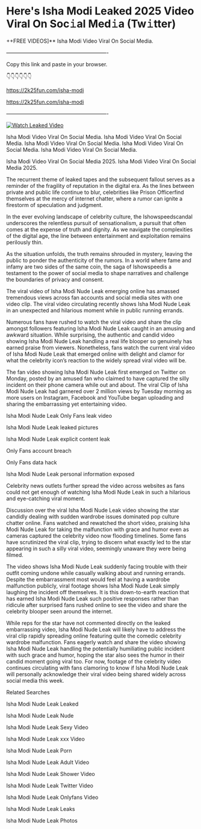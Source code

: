 # Here's Isha Modi Leaked 2025 Video Viral On Soc𝚒al Med𝚒a (Tw𝚒tter)

++FREE VIDEOS]** Isha Modi Video Viral On Social Media.

———————————————————-

Copy this link and paste in your browser.

👇👇👇👇👇👇

https://2k25fun.com/isha-modi

https://2k25fun.com/isha-modi

———————————————————-

[![Watch Leaked Video](https://miro.medium.com/v2/resize:fit:828/format:webp/1*cilzJN44JGOrTw9NJCrNHA.gif "Watch Leaked Video")](https://2k25fun.com/isha-modi)

Isha Modi Video Viral On Social Media. Isha Modi Video Viral On Social Media. Isha Modi Video Viral On Social Media. Isha Modi Video Viral On Social Media. Isha Modi Video Viral On Social Media.

Isha Modi Video Viral On Social Media 2025. Isha Modi Video Viral On Social Media 2025.

The recurrent theme of leaked tapes and the subsequent fallout serves as a reminder of the fragility of reputation in the digital era. As the lines between private and public life continue to blur, celebrities like Prison Officerfind themselves at the mercy of internet chatter, where a rumor can ignite a firestorm of speculation and judgment.

In the ever evolving landscape of celebrity culture, the Ishowspeedscandal underscores the relentless pursuit of sensationalism, a pursuit that often comes at the expense of truth and dignity. As we navigate the complexities of the digital age, the line between entertainment and exploitation remains perilously thin.

As the situation unfolds, the truth remains shrouded in mystery, leaving the public to ponder the authenticity of the rumors. In a world where fame and infamy are two sides of the same coin, the saga of Ishowspeedis a testament to the power of social media to shape narratives and challenge the boundaries of privacy and consent.

The viral video of Isha Modi Nude Leak emerging online has amassed tremendous views across fan accounts and social media sites with one video clip. The viral video circulating recently shows Isha Modi Nude Leak in an unexpected and hilarious moment while in public running errands.

Numerous fans have rushed to watch the viral video and share the clip amongst followers featuring Isha Modi Nude Leak caught in an amusing and awkward situation. While surprising, the authentic and candid video showing Isha Modi Nude Leak handling a real life blooper so genuinely has earned praise from viewers. Nonetheless, fans watch the current viral video of Isha Modi Nude Leak that emerged online with delight and clamor for what the celebrity icon’s reaction to the widely spread viral video will be.

The fan video showing Isha Modi Nude Leak first emerged on Twitter on Monday, posted by an amused fan who claimed to have captured the silly incident on their phone camera while out and about. The viral Clip of Isha Modi Nude Leak had garnered over 2 million views by Tuesday morning as more users on Instagram, Facebook and YouTube began uploading and sharing the embarrassing yet entertaining video.

Isha Modi Nude Leak Only Fans leak video

Isha Modi Nude Leak leaked pictures

Isha Modi Nude Leak explicit content leak

Only Fans account breach

Only Fans data hack

Isha Modi Nude Leak personal information exposed

Celebrity news outlets further spread the video across websites as fans could not get enough of watching Isha Modi Nude Leak in such a hilarious and eye-catching viral moment.

Discussion over the viral Isha Modi Nude Leak video showing the star candidly dealing with sudden wardrobe issues dominated pop culture chatter online. Fans watched and rewatched the short video, praising Isha Modi Nude Leak for taking the malfunction with grace and humor even as cameras captured the celebrity video now flooding timelines. Some fans have scrutinized the viral clip, trying to discern what exactly led to the star appearing in such a silly viral video, seemingly unaware they were being filmed.

The video shows Isha Modi Nude Leak suddenly facing trouble with their outfit coming undone while casually walking about and running errands. Despite the embarrassment most would feel at having a wardrobe malfunction publicly, viral footage shows Isha Modi Nude Leak simply laughing the incident off themselves. It is this down-to-earth reaction that has earned Isha Modi Nude Leak such positive responses rather than ridicule after surprised fans rushed online to see the video and share the celebrity blooper seen around the internet.

While reps for the star have not commented directly on the leaked embarrassing video, Isha Modi Nude Leak will likely have to address the viral clip rapidly spreading online featuring quite the comedic celebrity wardrobe malfunction. Fans eagerly watch and share the video showing Isha Modi Nude Leak handling the potentially humiliating public incident with such grace and humor, hoping the star also sees the humor in their candid moment going viral too. For now, footage of the celebrity video continues circulating with fans clamoring to know if Isha Modi Nude Leak will personally acknowledge their viral video being shared widely across social media this week.

Related Searches

Isha Modi Nude Leak Leaked

Isha Modi Nude Leak Nude

Isha Modi Nude Leak Sexy Video

Isha Modi Nude Leak xxx Video

Isha Modi Nude Leak Porn

Isha Modi Nude Leak Adult Video

Isha Modi Nude Leak Shower Video

Isha Modi Nude Leak Twitter Video

Isha Modi Nude Leak Onlyfans Video

Isha Modi Nude Leak Leaks

Isha Modi Nude Leak Photos
